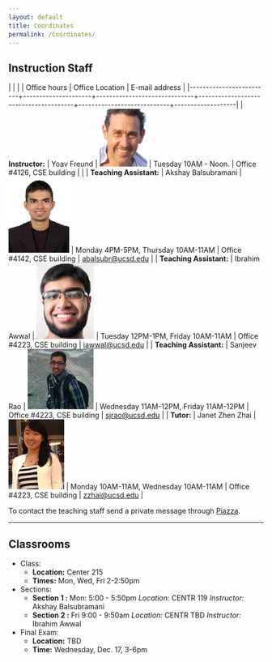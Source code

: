 ```yaml
---
layout: default
title: Coordinates
permalink: /Coordinates/
---
```


## Instruction Staff ##

|                         |                     |                              | Office hours                          | Office Location            | E-mail address    |
|-------------------------+---------------------+------------------------------+---------------------------------------+----------------------------+-------------------|
| **Instructor:**         | Yoav Freund         | ![](/images/2010yoav2.png)   | Tuesday 10AM - Noon.                  | Office #4126, CSE building |                   |
| **Teaching Assistant:** | Akshay Balsubramani | ![](/images/ABportrait2.jpg) | Monday 4PM-5PM, Thursday 10AM-11AM    | Office #4142, CSE building | abalsubr@ucsd.edu |
| **Teaching Assistant:** | Ibrahim Awwal       | ![](/images/ibrahim.jpg)     | Tuesday  12PM-1PM, Friday 10AM-11AM   | Office #4223, CSE building | iawwal@ucsd.edu   |
| **Teaching Assistant:** | Sanjeev Rao         | ![](/images/sjrao.jpg)       | Wednesday 11AM-12PM, Friday 11AM-12PM | Office #4223, CSE building | sjrao@ucsd.edu    |
| **Tutor:**              | Janet Zhen Zhai     | ![](/images/Janet.jpg)       | Monday 10AM-11AM, Wednesday 10AM-11AM | Office #4223, CSE building | zzhai@ucsd.edu    |

To contact the teaching staff send a private message through [Piazza](https://piazza.com/ucsd/fall2014/cse103/).

-------------------
## Classrooms ##

* Class:
	* **Location:** Center 215
	* **Times:** Mon, Wed, Fri 2-2:50pm
* Sections:
	* **Section 1 :** Mon: 5:00 - 5:50pm *Location:* CENTR 119
        *Instructor:* Akshay Balsubramani
	* **Section 2 :** Fri 9:00 - 9:50am *Location:* CENTR TBD
        *Instructor:* Ibrahim Awwal
* Final Exam:
	* **Location:** TBD
	* **Time:** Wednesday, Dec. 17, 3-6pm
